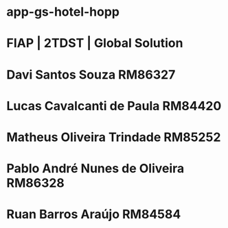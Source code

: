 # app-gs-hotel-hopp
# FIAP | 2TDST | Global Solution
# Davi Santos Souza RM86327
# Lucas Cavalcanti de Paula RM84420
# Matheus Oliveira Trindade RM85252
# Pablo André Nunes de Oliveira RM86328
# Ruan Barros Araújo RM84584
